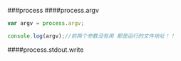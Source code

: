###process
####process.argv
```js
var argv = process.argv;

console.log(argv);//前两个参数没有用 都是运行的文件地址！！
```
####process.stdout.write

